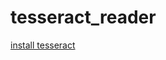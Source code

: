 # tesseract_reader

[install tesseract](https://tesseract-ocr.github.io/tessdoc/Installation.html)


